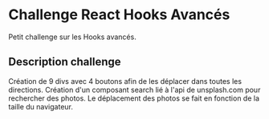 # Challenge React Hooks Avancés

Petit challenge sur les Hooks avancés.

## Description challenge

Création de 9 divs avec 4 boutons afin de les déplacer dans toutes les
directions. Création d'un composant search lié à l'api de unsplash.com pour
rechercher des photos. Le déplacement des photos se fait en fonction de la
taille du navigateur.
